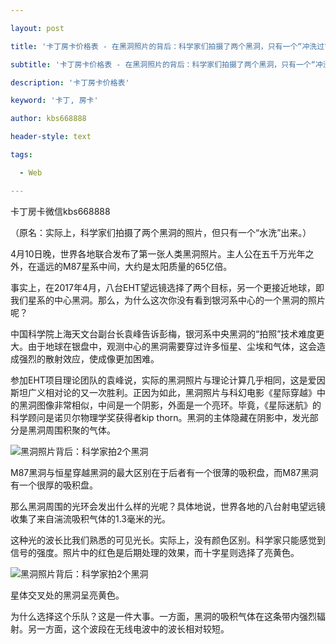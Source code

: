 ---
layout: post
title: '卡丁房卡价格表 - 在黑洞照片的背后：科学家们拍摄了两个黑洞，只有一个“冲洗过”。'
subtitle: '卡丁房卡价格表 - 在黑洞照片的背后：科学家们拍摄了两个黑洞，只有一个“冲洗过”。'
description: '卡丁房卡价格表'
keyword: '卡丁, 房卡'
author: kbs668888
header-style: text
tags:
  - Web
---
卡丁房卡微信kbs668888

（原名：实际上，科学家们拍摄了两个黑洞的照片，但只有一个“水洗”出来。）

4月10日晚，世界各地联合发布了第一张人类黑洞照片。主人公在五千万光年之外，在遥远的M87星系中间，大约是太阳质量的65亿倍。

事实上，在2017年4月，八台EHT望远镜选择了两个目标，另一个更接近地球，即我们星系的中心黑洞。那么，为什么这次你没有看到银河系中心的一个黑洞的照片呢？

中国科学院上海天文台副台长袁峰告诉彭梅，银河系中央黑洞的“拍照”技术难度更大。由于地球在银盘中，观测中心的黑洞需要穿过许多恒星、尘埃和气体，这会造成强烈的散射效应，使成像更加困难。

参加EHT项目理论团队的袁峰说，实际的黑洞照片与理论计算几乎相同，这是爱因斯坦广义相对论的又一次胜利。正因为如此，黑洞照片与科幻电影《星际穿越》中的黑洞图像非常相似，中间是一个阴影，外面是一个亮环。毕竟，《星际迷航》的科学顾问是诺贝尔物理学奖获得者kip
thorn。黑洞的主体隐藏在阴影中，发光部分是黑洞周围积聚的气体。

![黑洞照片背后：科学家拍2个黑洞](http://crawl.ws.126.net/f39b185e84bb938e2000fea3d18af366.jpg)

M87黑洞与恒星穿越黑洞的最大区别在于后者有一个很薄的吸积盘，而M87黑洞有一个很厚的吸积盘。

那么黑洞周围的光环会发出什么样的光呢？具体地说，世界各地的八台射电望远镜收集了来自湍流吸积气体的1.3毫米的光。

这种光的波长比我们熟悉的可见光长。实际上，没有颜色区别。科学家只能感觉到信号的强度。照片中的红色是后期处理的效果，而十字星则选择了亮黄色。

![黑洞照片背后：科学家拍2个黑洞](http://crawl.ws.126.net/25184a2bd9beb453bd1801e3ef349335.jpg)

星体交叉处的黑洞呈亮黄色。

为什么选择这个乐队？这是一件大事。一方面，黑洞的吸积气体在这条带内强烈辐射。另一方面，这个波段在无线电波中的波长相对较短。

